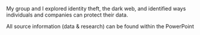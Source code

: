 My group and I explored identity theft, the dark web, and identified ways individuals and companies can protect their data.

All source information (data & research) can be found within the PowerPoint
